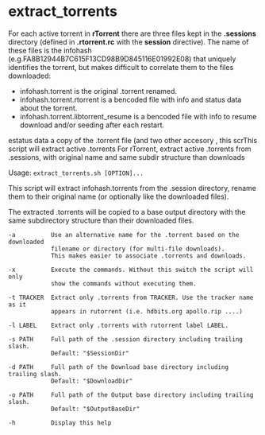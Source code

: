 # extract_torrents

For each active torrent in **rTorrent** there are three files kept in the **.sessions** directory (defined in **.rtorrent.rc** with the **session** directive). The name of these files is the infohash (e.g.FA8B12944B7C615F13CD98B9D845116E01992E08) that uniquely identifies  the torrent, but makes difficult to correlate them to the files downloaded:

* infohash.torrent is the original .torrent renamed.
* infohash.torrent.rtorrent is a bencoded file with info and status data about the torrent.
* infohash.torrent.libtorrent_resume is a bencoded file with info to resume download and/or seeding after each restart.

estatus data a copy of the .torrent file (and two other accesory  , this scrThis script will extract active .torrents For rTorrent, extract active .torrents from .sessions, with original name and same subdir structure than downloads

Usage: `extract_torrents.sh [OPTION]...`

This script will extract infohash.torrents from the .session directory, rename
them to their original name (or optionally like the downloaded files). 

The extracted .torrents will be copied to a base output directory with the same
subdirectory structure than their downloaded files.

    -a          Use an alternative name for the .torrent based on the downloaded
                filename or directory (for multi-file downloads).
                This makes easier to associate .torrents and downloads. 
              
    -x          Execute the commands. Without this switch the script will only
                show the commands without executing them.  
              
    -t TRACKER  Extract only .torrents from TRACKER. Use the tracker name as it
                appears in rutorrent (i.e. hdbits.org apollo.rip ....)
              
    -l LABEL    Extract only .torrents with rutorrent label LABEL.
  
    -s PATH     Full path of the .session directory including trailing slash.
                Default: "$SessionDir"
              
    -d PATH     Full path of the Download base directory including trailing slash.
                Default: "$DownloadDir"
              
    -o PATH     Full path of the Output base directory including trailing slash.
                Default: "$OutputBaseDir"
              
    -h          Display this help
